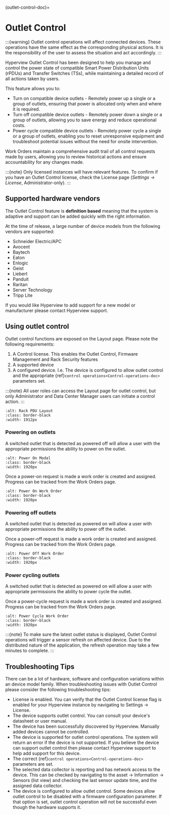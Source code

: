 (outlet-control-doc)=

# Outlet Control

:::{warning}
Outlet control operations will affect connected devices. These operations have the same effect as the corresponding physical actions. It is the responsibility of the user to assess the situation and act accordingly.
:::

Hyperview Outlet Control has been designed to help you manage and control the power state of compatible Smart Power Distribution Units (rPDUs) and Transfer Switches (TSs), while maintaining a detailed record of all actions taken by users.

This feature allows you to:

- Turn on compatible device outlets - Remotely power up a single or a group of outlets, ensuring that power is allocated only when and where it is required.
- Turn off compatible device outlets - Remotely power down a single or a group of outlets, allowing you to save energy and reduce operational costs.
- Power cycle compatible device outlets - Remotely power cycle a single or a group of outlets, enabling you to reset unresponsive equipment and troubleshoot potential issues without the need for onsite intervention.

Work Orders maintain a comprehensive audit trail of all control requests made by users, allowing you to review historical actions and ensure accountability for any changes made.

:::{note}
Only licensed instances will have relevant features. To confirm if you have an Outlet Control license, check the License page (*Settings → License*, Administrator-only).
:::

## Supported hardware vendors

The Outlet Control feature is **definition based** meaning that the system is adaptive and support can be added quickly with the right information.

At the time of release, a large number of device models from the following vendors are supported:

- Schneider Electric/APC
- Avocent
- Baytech
- Eaton
- Enlogic
- Geist
- Liebert
- Panduit
- Raritan
- Server Technology
- Tripp Lite

If you would like Hyperview to add support for a new model or manufacturer please contact Hyperview support.

## Using outlet control

Outlet control functions are exposed on the Layout page. Please note the following requirements:

1. A Control license. This enables the Outlet Control, Firmware Management and Rack Security features
2. A supported device
3. A configured device. I.e. The device is configured to allow outlet control and the appropriate {ref}`control operations<Control-operations-doc>` parameters set.

:::{note}
All user roles can access the Layout page for outlet control, but only Administrator and Data Center Manager users can initiate a control action.
:::

```{image} media/rpdu-layout.png
:alt: Rack PDU Layout
:class: border-black
:width: 1912px
```

### Powering on outlets

A switched outlet that is detected as powered off will allow a user with the appropriate permissions the ability to power on the outlet.

```{image} media/power-on-modal.png
:alt: Power On Modal
:class: border-black
:width: 1920px
```

Once a power-on request is made a work order is created and assigned. Progress can be tracked from the Work Orders page.

```{image} media/power-on-work-order.png
:alt: Power On Work Order
:class: border-black
:width: 1920px
```

### Powering off outlets

A switched outlet that is detected as powered on will allow a user with appropriate permissions the ability to power off the outlet.

Once a power-off request is made a work order is created and assigned. Progress can be tracked from the Work Orders page.

```{image} media/power-off-work-order.png
:alt: Power Off Work Order
:class: border-black
:width: 1920px
```

### Power cycling outlets

A switched outlet that is detected as powered on will allow a user with appropriate permissions the ability to power cycle the outlet.

Once a power-cycle request is made a work order is created and assigned. Progress can be tracked from the Work Orders page.

```{image} media/power-cycle-work-order.png
:alt: Power Cycle Work Order
:class: border-black
:width: 1920px
```

:::{note}
To make sure the latest outlet status is displayed, Outlet Control operations will trigger a sensor refresh on affected device. Due to the distributed nature of the application, the refresh operation may take a few minutes to complete.
:::

## Troubleshooting Tips

There can be a lot of hardware, software and configuration variations within an device model family. When troubleshooting issues with Outlet Control please consider the following troubleshooting tips:

- License is enabled. You can verify that the Outlet Control license flag is enabled for your Hyperview instance by navigating to Settings -> License.
- The device supports outlet control. You can consult your device's datasheet or user manual.
- The device has been successfully discovered by Hyperview. Manually added devices cannot be controlled.
- The device is supported for outlet control operations. The system will return an error if the device is not supported. If you believe the device can support outlet control then please contact Hyperview support to help add support for this device.
- The correct {ref}`control operations<Control-operations-doc>` parameters are set.
- The selected data collector is reporting and has network access to the device. This can be checked by navigating to the asset -> Information -> Sensors (list view) and checking the last sensor update time, and the assigned data collector.
- The device is configured to allow outlet control. Some devices allow outlet control to be disabled with a firmware configuration parameter. If that option is set, outlet control operation will not be successful even though the hardware supports it.
